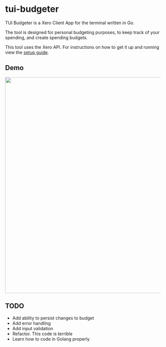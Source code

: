 # tui-budgeter

TUI Budgeter is a Xero Client App for the terminal written in Go.

The tool is designed for personal budgeting purposes, to keep track of your spending, and create spending budgets.

This tool uses the Xero API. For instructions on how to get it up and running view the [setup guide](./docs/setup.md).

## Demo

<p align="center">
  <img src="./docs/tui-budgeter-demo.gif" width="700px" />
</p>

## TODO

- Add ability to persist changes to budget
- Add error handling
- Add input validation
- Refactor. This code is terrible
- Learn how to code in Golang properly
